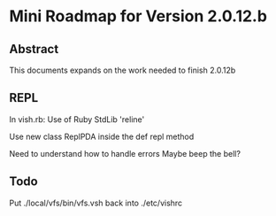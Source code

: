 # Mini Roadmap for Version 2.0.12.b

## Abstract

This documents expands on the work needed to finish 2.0.12b



## REPL

In vish.rb: Use of Ruby StdLib 'reline'

Use new class ReplPDA inside the def repl method

Need to understand how to handle errors
Maybe beep the bell?

## Todo

Put ./local/vfs/bin/vfs.vsh back into ./etc/vishrc 
